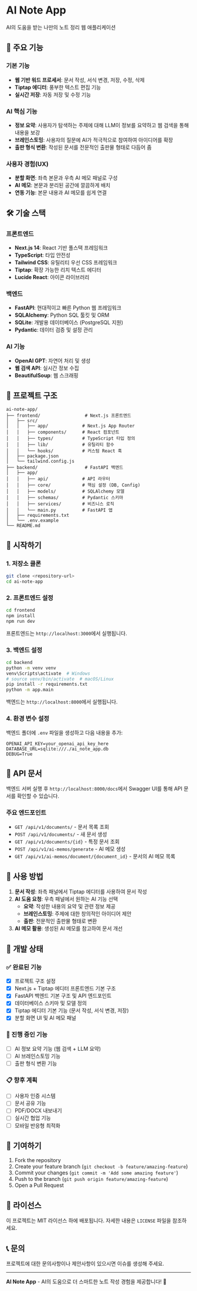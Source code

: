 # AI Note App

AI의 도움을 받는 나만의 노트 정리 웹 애플리케이션

## 🚀 주요 기능

### 기본 기능
- **웹 기반 워드 프로세서**: 문서 작성, 서식 변경, 저장, 수정, 삭제
- **Tiptap 에디터**: 풍부한 텍스트 편집 기능
- **실시간 저장**: 자동 저장 및 수정 기능

### AI 핵심 기능
- **정보 요약**: 사용자가 탐색하는 주제에 대해 LLM이 정보를 요약하고 웹 검색을 통해 내용을 보강
- **브레인스토밍**: 사용자의 질문에 AI가 적극적으로 참여하여 아이디어를 확장
- **출판 형식 변환**: 작성된 문서를 전문적인 출판물 형태로 다듬어 줌

### 사용자 경험(UX)
- **분할 화면**: 좌측 본문과 우측 AI 메모 패널로 구성
- **AI 메모**: 본문과 분리된 공간에 깔끔하게 배치
- **연동 기능**: 본문 내용과 AI 메모를 쉽게 연결

## 🛠️ 기술 스택

### 프론트엔드
- **Next.js 14**: React 기반 풀스택 프레임워크
- **TypeScript**: 타입 안전성
- **Tailwind CSS**: 유틸리티 우선 CSS 프레임워크
- **Tiptap**: 확장 가능한 리치 텍스트 에디터
- **Lucide React**: 아이콘 라이브러리

### 백엔드
- **FastAPI**: 현대적이고 빠른 Python 웹 프레임워크
- **SQLAlchemy**: Python SQL 툴킷 및 ORM
- **SQLite**: 개발용 데이터베이스 (PostgreSQL 지원)
- **Pydantic**: 데이터 검증 및 설정 관리

### AI 기능
- **OpenAI GPT**: 자연어 처리 및 생성
- **웹 검색 API**: 실시간 정보 수집
- **BeautifulSoup**: 웹 스크래핑

## 📁 프로젝트 구조

```
ai-note-app/
├── frontend/                 # Next.js 프론트엔드
│   ├── src/
│   │   ├── app/             # Next.js App Router
│   │   ├── components/      # React 컴포넌트
│   │   ├── types/           # TypeScript 타입 정의
│   │   ├── lib/             # 유틸리티 함수
│   │   └── hooks/           # 커스텀 React 훅
│   ├── package.json
│   └── tailwind.config.js
├── backend/                  # FastAPI 백엔드
│   ├── app/
│   │   ├── api/             # API 라우터
│   │   ├── core/            # 핵심 설정 (DB, Config)
│   │   ├── models/          # SQLAlchemy 모델
│   │   ├── schemas/         # Pydantic 스키마
│   │   ├── services/        # 비즈니스 로직
│   │   └── main.py          # FastAPI 앱
│   ├── requirements.txt
│   └── .env.example
└── README.md
```

## 🚀 시작하기

### 1. 저장소 클론
```bash
git clone <repository-url>
cd ai-note-app
```

### 2. 프론트엔드 설정
```bash
cd frontend
npm install
npm run dev
```
프론트엔드는 `http://localhost:3000`에서 실행됩니다.

### 3. 백엔드 설정
```bash
cd backend
python -m venv venv
venv\Scripts\activate  # Windows
# source venv/bin/activate  # macOS/Linux
pip install -r requirements.txt
python -m app.main
```
백엔드는 `http://localhost:8000`에서 실행됩니다.

### 4. 환경 변수 설정
백엔드 폴더에 `.env` 파일을 생성하고 다음 내용을 추가:
```env
OPENAI_API_KEY=your_openai_api_key_here
DATABASE_URL=sqlite:///./ai_note_app.db
DEBUG=True
```

## 📖 API 문서

백엔드 서버 실행 후 `http://localhost:8000/docs`에서 Swagger UI를 통해 API 문서를 확인할 수 있습니다.

### 주요 엔드포인트
- `GET /api/v1/documents/` - 문서 목록 조회
- `POST /api/v1/documents/` - 새 문서 생성
- `GET /api/v1/documents/{id}` - 특정 문서 조회
- `POST /api/v1/ai-memos/generate` - AI 메모 생성
- `GET /api/v1/ai-memos/document/{document_id}` - 문서의 AI 메모 목록

## 🎯 사용 방법

1. **문서 작성**: 좌측 패널에서 Tiptap 에디터를 사용하여 문서 작성
2. **AI 도움 요청**: 우측 패널에서 원하는 AI 기능 선택
   - **요약**: 작성한 내용의 요약 및 관련 정보 제공
   - **브레인스토밍**: 주제에 대한 창의적인 아이디어 제안
   - **출판**: 전문적인 출판물 형태로 변환
3. **AI 메모 활용**: 생성된 AI 메모를 참고하여 문서 개선

## 🔧 개발 상태

### ✅ 완료된 기능
- [x] 프로젝트 구조 설정
- [x] Next.js + Tiptap 에디터 프론트엔드 기본 구조
- [x] FastAPI 백엔드 기본 구조 및 API 엔드포인트
- [x] 데이터베이스 스키마 및 모델 정의
- [x] Tiptap 에디터 기본 기능 (문서 작성, 서식 변경, 저장)
- [x] 분할 화면 UI 및 AI 메모 패널

### 🚧 진행 중인 기능
- [ ] AI 정보 요약 기능 (웹 검색 + LLM 요약)
- [ ] AI 브레인스토밍 기능
- [ ] 출판 형식 변환 기능

### 📋 향후 계획
- [ ] 사용자 인증 시스템
- [ ] 문서 공유 기능
- [ ] PDF/DOCX 내보내기
- [ ] 실시간 협업 기능
- [ ] 모바일 반응형 최적화

## 🤝 기여하기

1. Fork the repository
2. Create your feature branch (`git checkout -b feature/amazing-feature`)
3. Commit your changes (`git commit -m 'Add some amazing feature'`)
4. Push to the branch (`git push origin feature/amazing-feature`)
5. Open a Pull Request

## 📄 라이선스

이 프로젝트는 MIT 라이선스 하에 배포됩니다. 자세한 내용은 `LICENSE` 파일을 참조하세요.

## 📞 문의

프로젝트에 대한 문의사항이나 제안사항이 있으시면 이슈를 생성해 주세요.

---

**AI Note App** - AI의 도움으로 더 스마트한 노트 작성 경험을 제공합니다! 🚀
